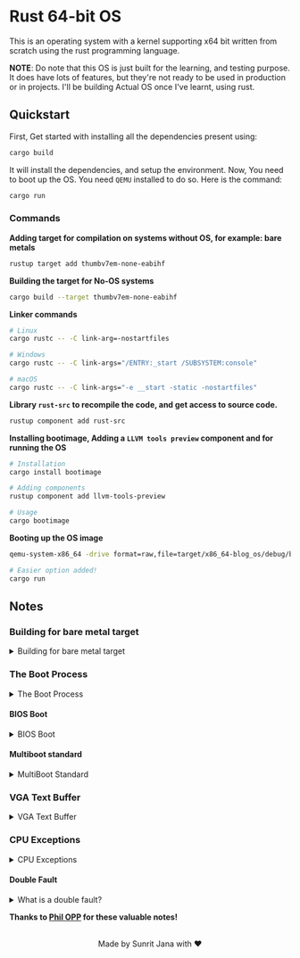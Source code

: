 # Rust 64-bit OS

This is an operating system with a kernel supporting x64 bit written from scratch using the rust 
programming language.

**NOTE**: Do note that this OS is just built for the learning, and testing purpose. It does have
lots of features, but they're not ready to be used in production or in projects. I'll be building
Actual OS once I've learnt, using rust.

## Quickstart

First, Get started with installing all the dependencies present using:

```sh
cargo build
```

It will install the dependencies, and setup the environment.
Now, You need to boot up the OS. You need `QEMU` installed to do so. Here is the command:

```sh
cargo run
```

### Commands

**Adding target for compilation on systems without OS, for example: bare metals**

```sh
rustup target add thumbv7em-none-eabihf
```

**Building the target for No-OS systems**

```sh
cargo build --target thumbv7em-none-eabihf
```

**Linker commands**

```sh
# Linux
cargo rustc -- -C link-arg=-nostartfiles

# Windows
cargo rustc -- -C link-args="/ENTRY:_start /SUBSYSTEM:console"

# macOS
cargo rustc -- -C link-args="-e __start -static -nostartfiles"
```

**Library `rust-src` to recompile the code, and get access to source code.**

```sh
rustup component add rust-src
```

**Installing bootimage, Adding a `LLVM tools preview` component and for running the OS**

```sh
# Installation
cargo install bootimage

# Adding components
rustup component add llvm-tools-preview

# Usage
cargo bootimage
```

**Booting up the OS image**

```sh
qemu-system-x86_64 -drive format=raw,file=target/x86_64-blog_os/debug/bootimage-galvanized_os.bin

# Easier option added!
cargo run
```

## Notes

### Building for bare metal target

<details>
<summary>Building for bare metal target</summary>

By default Rust tries to build an executable that is able to run in your current system environment. 
For example, if you're using Windows on `x86_64`, Rust tries to build a `.exe` Windows executable that 
uses `x86_64` instructions.
This environment is called your "host" system.

To describe different environments, Rust uses a string called target triple. You can see the target triple for your host system by running `rustc --version --verbose`

By compiling for our host triple, the Rust compiler and the linker assume that there is an underlying operating system such as Linux or Windows that use the C runtime by default, which causes the linker errors. So to avoid the linker errors, we can compile for a different environment with no underlying operating system.

An example for such a bare metal environment is the `thumbv7em-none-eabihf` target triple, which describes an 
[embedded](https://en.wikipedia.org/wiki/Embedded_system) [ARM](https://en.wikipedia.org/wiki/ARM_architecture) system. 
The details are not important, all that matters is that the target triple has no underlying operating system, 
which is indicated by the none in the target triple. 
To be able to compile for this target, we need to add it in rustup.

</details>

### The Boot Process

<details>
<summary>The Boot Process</summary>

When you turn on a computer, it begins executing firmware code that is stored in motherboard ROM. 
This code performs a power-on self-test, detects available RAM, and pre-initializes the CPU and hardware. 
Afterwards it looks for a bootable disk and starts booting the operating system kernel.

On x86, there are two firmware standards: the "Basic Input/Output System" (BIOS) and the newer "Unified Extensible Firmware Interface" (UEFI). The BIOS standard is old and outdated, but simple and well-supported on any x86 machine since the 1980s. UEFI, in contrast, is more modern and has much more features, but is more complex to set up

</details>

#### BIOS Boot

<details>
<summary>BIOS Boot</summary>

Almost all x86 systems have support for BIOS booting, including newer UEFI-based machines that use an emulated BIOS. This is great, because you can use the same boot logic across all machines from the last centuries. But this wide compatibility is at the same time the biggest disadvantage of BIOS booting, because it means that the CPU is put into a 16-bit compatibility mode called real mode before booting so that archaic bootloaders from the 1980s would still work.

</details>

#### Multiboot standard


<details>
<summary>MultiBoot Standard</summary>

To avoid that every operating system implements its own bootloader, which is only compatible with a single OS, the Free Software Foundation created an open bootloader standard called Multiboot in 1995. The standard defines an interface between the bootloader and operating system, so that any Multiboot compliant bootloader can load any Multiboot compliant operating system. The reference implementation is GNU GRUB, which is the most popular bootloader for Linux systems.

To make a kernel Multiboot compliant, one just needs to insert a so-called Multiboot header at the beginning of the kernel file. This makes it very easy to boot an OS in GRUB. However, GRUB and the Multiboot standard have some problems too:

- They support only the 32-bit protected mode. This means that you still have to do the CPU configuration to switch to the 64-bit long mode.

- They are designed to make the bootloader simple instead of the kernel. For example, the kernel needs to be linked with an adjusted default page size, because GRUB can't find the Multiboot header otherwise. Another example is that the boot information, which is passed to the kernel, contains lots of architecture dependent structures instead of providing clean abstractions.

- Both GRUB and the Multiboot standard are only sparsely documented.

- GRUB needs to be installed on the host system to create a bootable disk image from the kernel file. This makes development on Windows or Mac more difficult.


</details>

### VGA Text Buffer


<details>
<summary>VGA Text Buffer</summary>

To print a character to the screen in VGA text mode, one has to write it to the text buffer of the VGA hardware. The VGA text buffer is a two-dimensional array with typically 25 rows and 80 columns, which is directly rendered to the screen. Each array entry describes a single screen character through the following format:

| Bit(s)| Value            |
|-------|------------------|
| 0-7   | ASCII code point |
| 8-11  | Foreground color |
| 12-14 | Background color |
| 15    | Blink            |

The first byte represents the character that should be printed in the ASCII encoding. To be exact, it isn't exactly ASCII, but a character set named code page 437 with some additional characters and slight modifications. For simplicity, we proceed to call it an ASCII character in this post.

The second byte defines how the character is displayed. The first four bits define the foreground color, the next three bits the background color, and the last bit whether the character should blink. The following colors are available:

| Number | Color      | Number + Bright Bit | Bright Color |
|--------|------------|---------------------|--------------|
| 0x0    | Black      | 0x8                 | Dark Gray    |
| 0x1    | Blue       | 0x9                 | Light Blue   |
| 0x2    | Green      | 0xa                 | Light Green  |
| 0x3    | Cyan       | 0xb                 | Light Cyan   |
| 0x4    | Red        | 0xc                 | Light Red    |
| 0x5    | Magenta    | 0xd                 | Pink         |
| 0x6    | Brown      | 0xe                 | Yellow       |
| 0x7    | Light Gray | 0xf                 | White        |

</details>

### CPU Exceptions

<details>
<summary>CPU Exceptions</summary>

An exception signals that something is wrong with the current instruction. For example, the CPU issues an exception if the current instruction tries to divide by 0. When an exception occurs, the CPU interrupts its current work and immediately calls a specific exception handler function, depending on the exception type.

On x86 there are about 20 different CPU exception types. The most important are:

- **Page Fault**: A page fault occurs on illegal memory accesses. For example, if the current instruction tries to read from an unmapped page or tries to write to a read-only page.

- **Invalid Opcode**: This exception occurs when the current instruction is invalid, for example when we try to use newer SSE instructions on an old CPU that does not support them.

- **General Protection Fault**: This is the exception with the broadest range of causes. It occurs on various kinds of access violations such as trying to execute a privileged instruction in user level code or writing reserved fields in configuration registers.

- **Double Fault**: When an exception occurs, the CPU tries to call the corresponding handler function. If another exception occurs while calling the exception handler, the CPU raises a double fault exception. This exception also occurs when there is no handler function registered for an exception.

- **Triple Fault**: If an exception occurs while the CPU tries to call the double fault handler function, it issues a fatal triple fault. We can't catch or handle a triple fault. Most processors react by resetting themselves and rebooting the operating system.

For the full list of exceptions check out the [OSDev wiki](https://wiki.osdev.org/Exceptions).

</details>

#### Double Fault

<details>
<summary>What is a double fault?</summary>

In simplified terms, a double fault is a special exception that occurs when the CPU fails to invoke an exception handler. 
For example, it occurs when a page fault is triggered but there is no page fault handler registered in the Interrupt Descriptor Table (IDT). 
So it's kind of similar to catch-all blocks in programming languages with exceptions, e.g. `catch(...)` in C++ or `catch(Exception e)` in Java or C#.

A double fault behaves like a normal exception. It has the vector number `8` and we can define a normal handler function for it in the IDT. It is really important to provide a double fault handler, because if a double fault is unhandled a fatal triple fault occurs. Triple faults can't be caught and most hardware reacts with a system reset.

</details>

**Thanks to [Phil OPP](https://github.com/phil-opp) for these valuable notes!**

<br />

<div align="center">Made by Sunrit Jana with ♥ </div>
